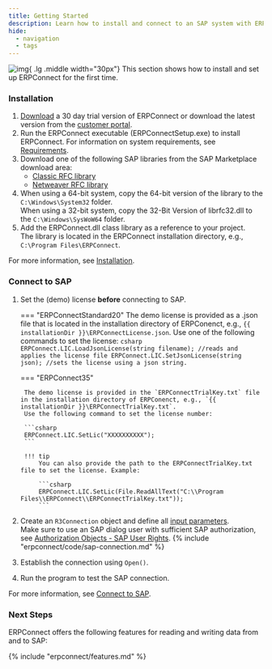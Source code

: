 ```yaml
---
title: Getting Started
description: Learn how to install and connect to an SAP system with ERPConnect.
hide:
  - navigation
  - tags
---
```


![img](site:assets/images/logos/theo-thumbs.png){ .lg .middle width="30px"} This section shows how to install and set up ERPConnect for the first time.

### Installation

1. [Download](https://theobald-software.com/en/download-trial/) a 30 day trial version of ERPConnect or download the latest version from the [customer portal](https://my.theobald-software.com/).
2. Run the ERPConnect executable (ERPConnectSetup.exe) to install ERPConnect.
For information on system requirements, see [Requirements](documentation/introduction/requirements.md).
3. Download one of the following SAP libraries from the SAP Marketplace download area: 
	- [Classic RFC library](documentation/introduction/saplibraries.md#client-protocol-rfc-librfc32dll)
	- [Netweaver RFC library](documentation/introduction/saplibraries.md#netweaver-rfc-library)
4. When using a 64-bit system, copy the 64-bit version of the library to the `C:\Windows\System32` folder.<br>
When using a 32-bit system, copy the 32-Bit Version of librfc32.dll to the `C:\Windows\SysWoW64` folder.
5. Add the ERPConnect.dll class library as a reference to your project. <br>
The library is located in the ERPConnect installation directory, e.g., `C:\Program Files\ERPConnect`.

For more information, see [Installation](documentation/introduction/installation.md/#setup).

### Connect to SAP

1. Set the (demo) license **before** connecting to SAP.

	=== "ERPConnectStandard20"
		The demo license is provided as a .json file that is located in the installation directory of ERPConenct, e.g., `{{ installationDir }}\ERPConnectLicense.json`.
		Use one of the following commands to set the license:
		``` csharp
		ERPConnect.LIC.LoadJsonLicense(string filename); //reads and applies the license file
		ERPConnect.LIC.SetJsonLicense(string json); //sets the license using a json string.
		```

	=== "ERPConnect35"

		The demo license is provided in the `ERPConnectTrialKey.txt` file in the installation directory of ERPConenct, e.g., `{{ installationDir }}\ERPConnectTrialKey.txt`.
		Use the following command to set the license number:
		
		```csharp 
		ERPConnect.LIC.SetLic("XXXXXXXXXX");
		```
		
		!!! tip
			You can also provide the path to the ERPConnectTrialKey.txt file to set the license. Example:
			
			```csharp
			ERPConnect.LIC.SetLic(File.ReadAllText("C:\\Program Files\\ERPConnect\\ERPConnectTrialKey.txt"));
			```
			
2. Create an `R3Connection` object and define all [input parameters](documentation/sap-connection/log-on-to-sap.md/#input-parameters).<br>
Make sure to use an SAP dialog user with sufficient SAP authorization, see [Authorization Objects - SAP User Rights](documentation/sap-authority-objects.md).
{% include "erpconnect/code/sap-connection.md" %}
3. Establish the connection using `Open()`.
4. Run the program to test the SAP connection.


	
	

For more information, see [Connect to SAP](documentation/sap-connection/log-on-to-sap.md).

### Next Steps

ERPConnect offers the following features for reading and writing data from and to SAP:

{% include "erpconnect/features.md" %}